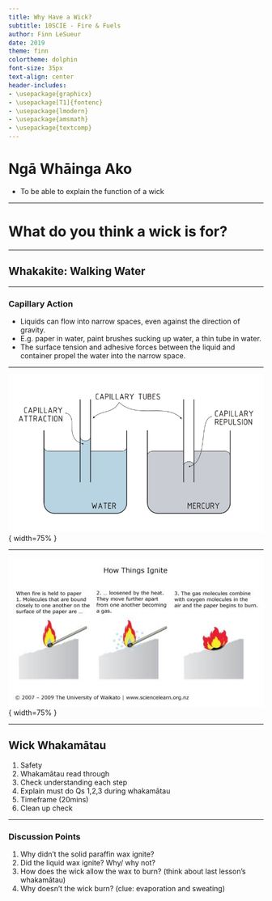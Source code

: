 ```yaml
---
title: Why Have a Wick?
subtitle: 10SCIE - Fire & Fuels
author: Finn LeSueur
date: 2019
theme: finn
colortheme: dolphin
font-size: 35px
text-align: center
header-includes:
- \usepackage{graphicx}
- \usepackage[T1]{fontenc}
- \usepackage{lmodern}
- \usepackage{amsmath}
- \usepackage{textcomp}
---
```


# Ngā Whāinga Ako

- To be able to explain the function of a wick

---

# What do you think a wick is for?

---

## Whakakite: Walking Water

---

### Capillary Action

- Liquids can flow into narrow spaces, even against the direction of gravity.
- E.g. paper in water, paint brushes sucking up water, a thin tube in water.
- The surface tension and adhesive forces between the liquid and container propel the water into the narrow space.

---

![](../assets/2-capillary-action.png){ width=75% }

---

![](../assets/2-how-things-ignite.jpg){ width=75% }

---

## Wick Whakamātau

1. Safety
2. Whakamātau read through
3. Check understanding each step
4. Explain must do Qs 1,2,3 during whakamātau
5. Timeframe (20mins)
6. Clean up check

---

### Discussion Points

1. Why didn’t the solid paraffin wax ignite?
2. Did the liquid wax ignite? Why/ why not?
3. How does the wick allow the wax to burn?
      (think about last lesson’s whakamātau)
4. Why doesn’t the wick burn?
    (clue:  evaporation and sweating)

